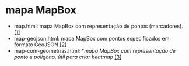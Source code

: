 # mapa MapBox

* map.html: mapa MapBox com representação de pontos (marcadores). [[1]](https://docs.mapbox.com/mapbox-gl-js/example/simple-map/)
* map-geojson.html: mapa MapBox com pontos especificados em formato GeoJSON [[2]](https://docs.mapbox.com/help/tutorials/custom-markers-gl-js/)
* map-com-geometrias.html: **mapa MapBox com representação de ponto e polígono, útil para criar heatmap* [[3]](https://docs.mapbox.com/mapbox-gl-js/example/multiple-geometries/)
